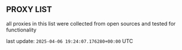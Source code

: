 ## PROXY LIST

all proxies in this list were collected from open sources and tested for functionality

last update: `2025-04-06 19:24:07.176280+00:00` UTC